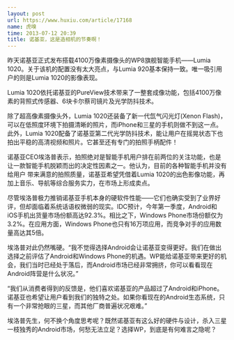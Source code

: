 ```yaml
---
layout: post
url: https://www.huxiu.com/article/17168
name: 虎嗅
time: 2013-07-12 20:39
title: 诺基亚，这是造相机的节奏啊！
---
```

昨天诺基亚正式发布搭载4100万像素摄像头的WP8旗舰智能手机——Lumia 1020。关于该机的配置没有太大亮点，与Lumia 920基本保持一致。唯一吸引用户的则是Lumia 1020的影像表现。

Lumia 1020依托诺基亚的PureView技术带来了一整套成像功能，包括4100万像素的背照式传感器、6块卡尔蔡司镜片及光学防抖技术。

除了超高像素摄像头外，Lumia 1020还装备了新一代氙气闪光灯(Xenon Flash)，可以在低照度环境下拍摄清晰的照片，而iPhone和三星的手机则做不到这一点。此外，Lumia 1020配备了诺基亚第二代光学防抖技术，能让用户在摇晃状态下也拍出平稳的高清视频和照片。它甚至还有专门的拍照手柄配件！

诺基亚CEO埃洛普表示，拍照绝对是智能手机用户排在前两位的关注功能，也是让一款智能手机脱颖而出的决定性因素之一。他认为，目前的各种智能手机并没有给用户 带来满意的拍照质量，诺基亚希望凭借着Lumia 1020的出色影像功能，再加上音乐、导航等综合服务实力，在市场上形成卖点。

尽管埃洛普极力推销诺基亚手机本身的硬软件性能——它们也确实受到了业界好评，但却面临着系统话语权微弱的现实。IDC预计，今年第一季度，Android和iOS手机出货量市场份额高达92.3%。相比之下，Windows Phone市场份额仅为3.2%。在应用方面，Windows Phone也只有16万项应用，而竞争对手的应用数量高达其5倍。

埃洛普对此仍然嘴硬。“我不觉得选择Android会让诺基亚变得更好。我们在做出选择之前评估了Android和Windows Phone的机遇。WP能给诺基亚带来更好的机会，我们当时已经处于落后，而Android市场已经非常拥挤，你可以看看现在Android阵营是什么状况。”

“我们从消费者得到的反馈是，他们喜欢诺基亚的产品超过了Android和iPhone。诺基亚也希望让用户看到我们的独特之处。如果你看现在的Android生态系统，只有一个非常抢眼的三星，而其他厂商普遍状况艰难。”

埃洛普先生，何不换个角度思考呢？既然诺基亚有这么好的硬件与设计，杀入三星一枝独秀的Android市场，何愁无法立足？选择WP，到底是有何难言之隐呢？

